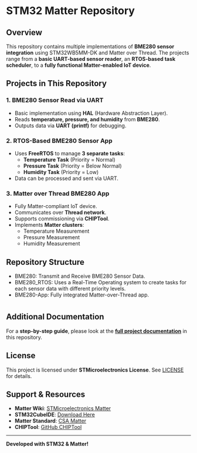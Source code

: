 # STM32 Matter Repository

## Overview
This repository contains multiple implementations of **BME280 sensor integration** using STM32WB5MM-DK and Matter over Thread. The projects range from a **basic UART-based sensor reader**, an **RTOS-based task scheduler**, to a **fully functional Matter-enabled IoT device**.

## Projects in This Repository
### 1️. **BME280 Sensor Read via UART**
- Basic implementation using **HAL** (Hardware Abstraction Layer).
- Reads **temperature, pressure, and humidity** from **BME280**.
- Outputs data via **UART (printf)** for debugging.

### 2️. **RTOS-Based BME280 Sensor App**
- Uses **FreeRTOS** to manage **3 separate tasks**:
  - **Temperature Task** (Priority = Normal)
  - **Pressure Task** (Priority = Below Normal)
  - **Humidity Task** (Priority = Low)
- Data can be processed and sent via UART.

### 3️. **Matter over Thread BME280 App**
- Fully Matter-compliant IoT device.
- Communicates over **Thread network**.
- Supports commissioning via **CHIPTool**.
- Implements **Matter clusters**:
  - Temperature Measurement
  - Pressure Measurement
  - Humidity Measurement
  
##  **Repository Structure**
- BME280: Transmit and Receive BME280 Sensor Data.
- BME280_RTOS: Uses a Real-Time Operating system to create tasks for each sensor data with different priority levels.
- BME280-App: Fully integrated Matter-over-Thread app.

#
## Additional Documentation
For a **step-by-step guide**, please look at the **[full project documentation](BME280_App/BME280-App/Documentation.md)** in this repository.

## License
This project is licensed under **STMicroelectronics License**. See [LICENSE](LICENSE) for details.

## Support & Resources
- **Matter Wiki**: [STMicroelectronics Matter](https://wiki.st.com/stm32mcu/wiki/Category:Matter)
- **STM32CubeIDE**: [Download Here](https://www.st.com/en/development-tools/stm32cubeide.html)
- **Matter Standard**: [CSA Matter](https://csa-iot.org/all-solutions/matter/)
- **CHIPTool**: [GitHub CHIPTool](https://github.com/project-chip/connectedhomeip)

---
**Developed with STM32 & Matter!**



